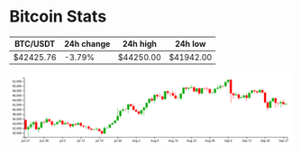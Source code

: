 # Bitcoin Stats

BTC/USDT|24h change|24h high|24h low|
|---|---|---|---|
|$42425.76|-3.79%|$44250.00|$41942.00|

<img src="./chart.svg">
